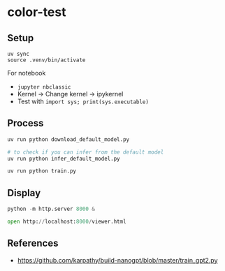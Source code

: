 # color-test

## Setup

```
uv sync
source .venv/bin/activate
```

For notebook
- `jupyter nbclassic`
- Kernel -> Change kernel -> ipykernel
- Test with `import sys; print(sys.executable)`


## Process

```bash
uv run python download_default_model.py

# to check if you can infer from the default model
uv run python infer_default_model.py

uv run python train.py
```


## Display

```python
python -m http.server 8000 &

open http://localhost:8000/viewer.html
```

## References

- https://github.com/karpathy/build-nanogpt/blob/master/train_gpt2.py
